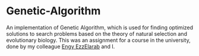 # Genetic-Algorithm
An implementation of Genetic Algorithm, which is used for finding optimized solutions to search problems based on the theory of natural selection and evolutionary biology. This was an assignment for a course in the university, done by my colleague
[Engy EzzElarab](https://github.com/EngyEzzElarab) and I.
